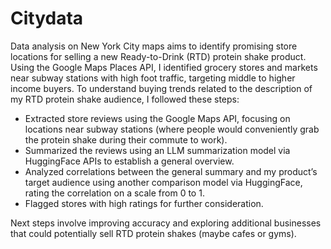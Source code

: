 # Citydata
Data analysis on New York City maps aims to identify promising store locations for selling a new Ready-to-Drink (RTD) protein shake product. Using the Google Maps Places API, I identified grocery stores and markets near subway stations with high foot traffic, targeting middle to higher income buyers. To understand buying trends related to the description of my RTD protein shake audience, I followed these steps:

- Extracted store reviews using the Google Maps API, focusing on locations near subway stations (where people would conveniently grab the protein shake during their commute to work).
- Summarized the reviews using an LLM summarization model via HuggingFace APIs to establish a general overview.
- Analyzed correlations between the general summary and my product’s target audience using another comparison model via HuggingFace, rating the correlation on a scale from 0 to 1.
- Flagged stores with high ratings for further consideration.

Next steps involve improving accuracy and exploring additional businesses that could potentially sell RTD protein shakes (maybe cafes or gyms).
